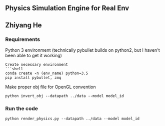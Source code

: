 ## Physics Simulation Engine for Real Env
## Zhiyang He

### Requirements
Python 3 environment (technically pybullet builds on python2, but I haven't been able to get it working)
```
Create necessary environment
```shell
conda create -n (env_name) python=3.5
pip install pybullet, zmq
```

Make proper obj file for OpenGL convention
```
python invert_obj --datapath ../data --model model_id
```


### Run the code
```shell
python render_physics.py --datapath ../data --model model_id
```